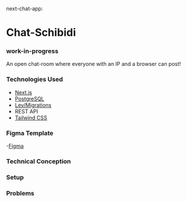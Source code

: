 next-chat-app:

# Chat-Schibidi

### work-in-progress

An open chat-room where everyone with an IP and a browser can post!

### Technologies Used

- [Next.js](https://nextjs.org/)
- [PostgreSQL](https://www.postgresql.org/)
- [Ley/Migrations](https://github.com/lukeed/ley)
- REST API
- [Tailwind CSS](https://tailwindcss.com/)

### Figma Template

-[Figma](https://www.figma.com/file/BC5TF0hbnJ0a6sEg4K3RII/Untitled?type=design&node-id=2%3A11&mode=dev)

### Technical Conception

### Setup

### Problems
